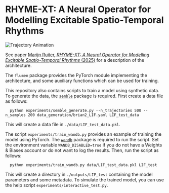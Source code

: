 # RHYME-XT: A Neural Operator for Modelling Excitable Spatio-Temporal Rhythms

![Trajectory Animation](assets/trajectory.gif)

See paper [Marijn Ruiter, _RHYME-XT: A Neural Operator for Modelling Excitable Spatio-Temporal Rhythms_ (2025)](-) for a description of the architecture.

The `flumen` package provides the PyTorch module implementing the architecture,
and some auxiliary functions which can be used for training.

This repository also contains scripts to train a model using synthetic data.
To generate the data, the [`semble`](https://github.com/Marijn-dev/semble) package is required.
First create a data file as follows:

```shell
  python experiments/semble_generate.py --n_trajectories 500 --n_samples 200 data_generation/brian2_LIF.yaml LIF_test_data
```

This will create a data file in `./data/LIF_test_data.pkl`.

The script `experiments/train_wandb.py` provides an example of training the model using PyTorch.
The [`wandb`](https://pypi.org/project/wandb/) package is required to run the script.
Set the environment variable `WANDB_DISABLED=true` if you do not have a Weights & Biases account or do not want to log the results.
Then, run the script as follows:

```shell
  python experiments/train_wandb.py data/LIF_test_data.pkl LIF_test
```

This will create a directory in `./outputs/LIF_test` containing the model parameters and some metadata.
To simulate the trained model, you can use the help script `experiments/interactive_test.py`.
